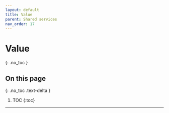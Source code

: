 ```yaml
---
layout: default
title: Value
parent: Shared services
nav_order: 17
---
```


# Value
{: .no_toc }

## On this page
{: .no_toc .text-delta }

1. TOC
{:toc}

---
